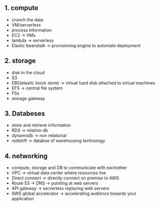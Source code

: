 ## 1. compute

* crunch the data
* VM/serverless
* process information
* EC2 -> VMs
* lambda -> serverless
* Elastic beanstalk -> provisioning engine to automate deployment

## 2. storage

* disk in the cloud
* S3
* EBS(elastic block store) -> virtual hard disk attached to virtual machines
* EFS -> central file system
* FSx
* storage gateway

## 3. Databeses
* store and retrieve information
* RDS -> relation db
* dynamodb -> non relational
* redshift -> databse of warehousing technology

## 4. networking

* compute, storage and DB to communicate with eachother
* VPC -> virtual data center where resources live
* Direct connect -> directly connect on premise to AWS
* Route 53 -> DNS -> pointing at web servers
* API gateway -> serverless replacing web servers
* AWS global accelerator -> accelerating audience towards your application

